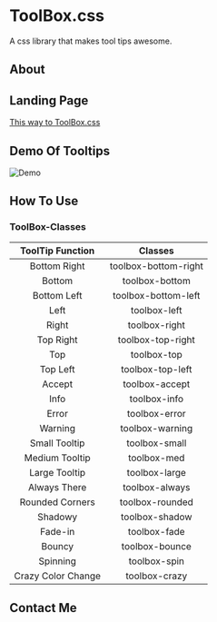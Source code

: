 # ToolBox.css
A css library that makes tool tips awesome.
## About

## Landing Page

[This way to ToolBox.css](https://bradfabian.github.io/toolBox.css/ "ToolBox.CSS Homepage")

## Demo Of Tooltips
![Demo](
      https://github.com/BradFabian/toolBox.css/blob/master/source/images/TooltipDemo.gif
      )

## How To Use
### ToolBox-Classes
| ToolTip Function      | Classes          
| :-------------------: |:-------------:| 
| Bottom Right            | toolbox-bottom-right | 
| Bottom            | toolbox-bottom     | 
| Bottom Left       | toolbox-bottom-left    |
| Left            | toolbox-left | 
| Right           | toolbox-right    | 
| Top Right      | toolbox-top-right  | 
| Top       | toolbox-top | 
| Top Left      | toolbox-top-left  | 
| Accept        | toolbox-accept | 
| Info         | toolbox-info  | 
| Error       | toolbox-error  | 
| Warning           | toolbox-warning| 
| Small Tooltip          | toolbox-small   | 
| Medium Tooltip      | toolbox-med   | 
| Large  Tooltip         | toolbox-large| 
| Always There           | toolbox-always    | 
| Rounded Corners           | toolbox-rounded   | 
| Shadowy      | toolbox-shadow   |
| Fade-in      | toolbox-fade    | 
| Bouncy        | toolbox-bounce | 
| Spinning        | toolbox-spin    | 
| Crazy Color Change      | toolbox-crazy     |        

## Contact Me
